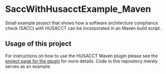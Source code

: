 # SaccWithHusacctExample_Maven
Small example project that shows how a software architecture compliance check (SACC) with HUSACCT can be incorporated in an Maven build script.

## Usage of this project
For instructions on how to use the HUSACCT Maven plugin please see the [project page for the plugin](https://github.com/HUSACCT/Maven-plugin) for more details.
Code in this repository merely serves as an example.